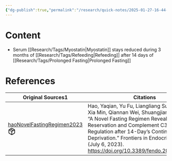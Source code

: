 ```yaml
---
{"dg-publish":true,"permalink":"/research/quick-notes/2025-01-27-16-44-38/","updated":"2025-01-28T18:56:10-05:00"}
---
```


# Content
- Serum [[Research/Tags/Myostatin\|Myostatin]] stays reduced during 3 months of [[Research/Tags/Refeeding\|Refeeding]] after 14 days of [[Research/Tags/Prolonged Fasting\|Prolonged Fasting]]
# References
<div><table class="dataview table-view-table"><thead class="table-view-thead"><tr class="table-view-tr-header"><th class="table-view-th"><span>Original Sources</span><span class="dataview small-text">1</span></th><th class="table-view-th"><span>Citations</span></th></tr></thead><tbody class="table-view-tbody"><tr><td><span><a data-tooltip-position="top" aria-label="Research/Evidence Sources/haoNovelFastingRegimen2023.md" data-href="Research/Evidence Sources/haoNovelFastingRegimen2023.md" href="Research/Evidence Sources/haoNovelFastingRegimen2023.md" class="internal-link" target="_blank" rel="noopener nofollow" fileclass-name="Research Links">haoNovelFastingRegimen2023</a><a class="metadata-menu fileclass-icon"><svg xmlns="http://www.w3.org/2000/svg" width="24" height="24" viewBox="0 0 24 24" fill="none" stroke="currentColor" stroke-width="2" stroke-linecap="round" stroke-linejoin="round" class="svg-icon lucide-package"><path d="m7.5 4.27 9 5.15"></path><path d="M21 8a2 2 0 0 0-1-1.73l-7-4a2 2 0 0 0-2 0l-7 4A2 2 0 0 0 3 8v8a2 2 0 0 0 1 1.73l7 4a2 2 0 0 0 2 0l7-4A2 2 0 0 0 21 16Z"></path><path d="m3.3 7 8.7 5 8.7-5"></path><path d="M12 22V12"></path></svg></a></span></td><td><span>Hao, Yaqian, Yu Fu, Liangliang Sun, Yaying Yu, Xia Min, Qiannan Wei, Shuangjian Huang, et al. “A Novel Fasting Regimen Revealed Protein Reservation and Complement C3 Down-Regulation after 14-Day’s Continual Dietary Deprivation.” Frontiers in Endocrinology 14 (July 6, 2023). <a rel="noopener nofollow" class="external-link" href="https://doi.org/10.3389/fendo.2023.1150547" target="_blank">https://doi.org/10.3389/fendo.2023.1150547</a>.</span></td></tr></tbody></table></div>


